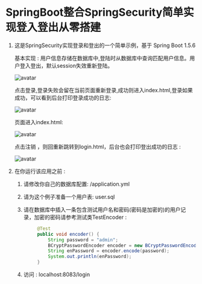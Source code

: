 SpringBoot整合SpringSecurity简单实现登入登出从零搭建
========================

1. 这是SpringSecurity实现登录和登出的一个简单示例，基于 Spring Boot 1.5.6
    
    基本实现 : 用户信息存储在数据库中,登陆时从数据库中查询匹配用户信息。用户登入登出，默认session失效重新登陆。
    
    ![avatar](https://images2018.cnblogs.com/blog/994599/201807/994599-20180711154124007-1732228495.png)
    
    点击登录,登录失败会留在当前页面重新登录,成功则进入index.html,登录如果成功，可以看到后台打印登录成功的日志: 

    ![avatar](https://images2018.cnblogs.com/blog/994599/201807/994599-20180711154258208-1381186085.png)
    
    页面进入index.html: 
    
    ![avatar](https://images2018.cnblogs.com/blog/994599/201807/994599-20180711154337891-1871092340.png)

    点击注销 ，则回重新跳转到login.html，后台也会打印登出成功的日志 : 
    
    ![avatar]( https://images2018.cnblogs.com/blog/994599/201807/994599-20180711154539312-15547252.png)

2. 在你运行该应用之前 : 
    
    1. 请修改你自己的数据库配置: /application.yml 

    2. 请为这个例子准备一个用户表: user.sql

    3. 请在数据库中插入一条包含测试用户名和密码(密码是加密的)的用户记录，加密的密码请参考测试类TestEncoder : 
       ```java 
            @Test
            public void encoder() {
                String password = "admin";
                BCryptPasswordEncoder encoder = new BCryptPasswordEncoder(4);
                String enPassword = encoder.encode(password);
                System.out.println(enPassword);
            }
        ```
    4. 访问 : localhost:8083/login


















